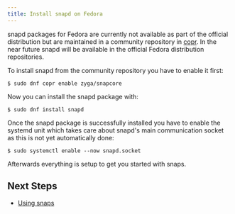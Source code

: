 ```yaml
---
title: Install snapd on Fedora
---
```


snapd packages for Fedora are currently not available as part of
the official distribution but are maintained in a community
repository in [copr](https://copr.fedorainfracloud.org/). In the
near future snapd will be available in the official Fedora
distribution repositories.

To install snapd from the community repository you have to enable
it first:

```
$ sudo dnf copr enable zyga/snapcore
```

Now you can install the snapd package with:

```
$ sudo dnf install snapd
```

Once the snapd package is successfully installed you have to
enable the systemd unit which takes care about snapd's main
communication socket as this is not yet automatically done:

```
$ sudo systemctl enable --now snapd.socket
```

Afterwards everything is setup to get you started with snaps.

## Next Steps

 * [Using snaps](usage)
